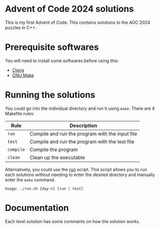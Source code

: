 # Advent of Code 2024 solutions

This is my first Advent of Code. This contains solutions to the AOC 2024 puzzles in C++.

# Prerequisite softwares

You will need to install some softwares before using this:

- [Clang](https://clang.llvm.org/)
- [GNU Make](https://www.gnu.org/software/make/)

# Running the solutions

You could go into the individual directory and run it using `make`. There are 4 Makefile rules:

| Rule | Description |
| --- | --- |
| `run` | Compile and run the program with the input file |
| `test` | Compile and run the program with the test file |
| `compile` | Compile the program |
| `clean` | Clean up the executable |

Alternatively, you could use the [run](./run.sh) script. This script allows you to run each solutions without needing to enter the desired directory and manually enter the `make` command.

```
Usage: ./run.sh [day-n] [run | test]
```

# Documentation

Each level solution has some comments on how the solution works.
